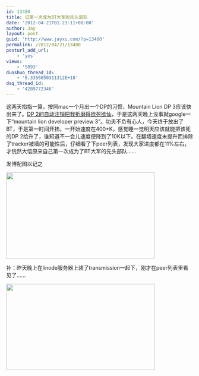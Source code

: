 ```yaml
---
id: 13480
title: 记第一次成为BT大军的先头部队
date: '2012-04-21T01:23:11+08:00'
author: Jay
layout: post
guid: 'http://www.jayxu.com/?p=13480'
permalink: /2012/04/21/13480
posturl_add_url:
    - 'yes'
views:
    - '5093'
duoshuo_thread_id:
    - '6.3356050311312E+18'
dsq_thread_id:
    - '4289772346'
---
```


这两天掐指一算，按照mac一个月出一个DP的习惯，Mountain Lion DP 3应该快出来了。<a href="http://www.jayxu.com/2012/02/17/13273" target="_blank" rel="noopener">DP 2的自动注销把我折磨得欲死欲仙</a>，于是这两天晚上没事就google一下“mountain lion developer preview 3”。功夫不负有心人，今天终于放出了BT，于是第一时间开挂。一开始速度在400+K，感觉睡一觉明天应该就能把该死的DP 2给升了，谁知道不一会儿速度便降到了10K以下。在翻墙速度未提升而排除了tracker被墙的可能性后，仔细看了下peer列表，发现大家进度都在11%左右，才恍然大悟原来自己第一次成为了BT大军的先头部队……

发博配图以记之

<a href="http://www.jayxu.com/log/wp-content/uploads/2012/04/µTorrent.png"><img class="alignnone size-medium wp-image-13482" title="µTorrent" src="http://www.jayxu.com/log/wp-content/uploads/2012/04/µTorrent-400x232.png" alt="" width="400" height="232" /></a>

补：昨天晚上在linode服务器上装了transmission一起下，刚才在peer列表里看见了……

<a href="http://www.jayxu.com/log/wp-content/uploads/2012/04/µTorrent-1.png"><img class="alignnone size-medium wp-image-13486" title="µTorrent-1" src="http://www.jayxu.com/log/wp-content/uploads/2012/04/µTorrent-1-400x232.png" alt="" width="400" height="232" /></a>